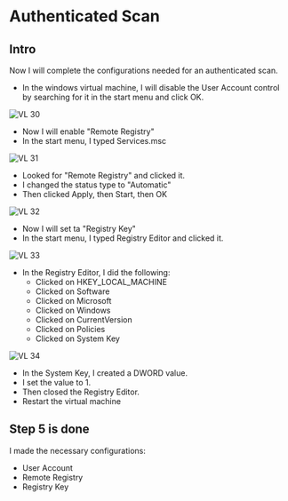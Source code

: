 # Authenticated Scan

## Intro

Now I will complete the configurations needed for an authenticated scan.

- In the windows virtual machine, I will disable the User Account control by searching for it in the start menu and click OK.

![VL 30](https://github.com/Ashrafs-Tech/Authenticated-Scan/assets/166546026/679f80e7-99a7-4beb-9fd3-35e16e7d0904)

- Now I will enable "Remote Registry"
- In the start menu, I typed Services.msc

![VL 31](https://github.com/Ashrafs-Tech/Authenticated-Scan/assets/166546026/b2886003-b60e-45c1-bbd8-16aaf1c5a724)

- Looked for "Remote Registry" and clicked it.
- I changed the status type to "Automatic"
- Then clicked Apply, then Start, then OK

![VL 32](https://github.com/Ashrafs-Tech/Authenticated-Scan/assets/166546026/56c4bc17-5e99-4ad9-a5b8-bef1640b333e)

- Now I will set ta "Registry Key"
- In the start menu, I typed Registry Editor and clicked it.

![VL 33](https://github.com/Ashrafs-Tech/Authenticated-Scan/assets/166546026/47409973-364d-49f5-9ecc-23aa29b5d37b)

- In the Registry Editor, I did the following:
  * Clicked on HKEY_LOCAL_MACHINE
  * Clicked on Software
  * Clicked on Microsoft
  * Clicked on Windows
  * Clicked on CurrentVersion
  * Clicked on Policies
  * Clicked on System Key
 
![VL 34](https://github.com/Ashrafs-Tech/Authenticated-Scan/assets/166546026/b5a019b4-5b3d-4597-aa2b-2014ab971ec8)

- In the System Key, I created a DWORD value.
- I set the value to 1.
- Then closed the Registry Editor.
- Restart the virtual machine

## Step 5 is done
I made the necessary configurations:
- User Account
- Remote Registry
- Registry Key

